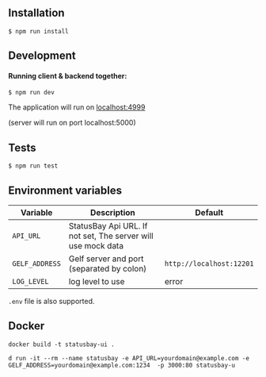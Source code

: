 ## Installation
```$ npm run install```

## Development
#### Running client & backend together:
```$ npm run dev```

The application will run on [localhost:4999](localhost:4999)

(server will run on port localhost:5000)

## Tests
```$ npm run test```

## Environment variables
| Variable  | Description | Default
| ------------- | ------------- | -------------
| ```API_URL```  | StatusBay Api URL. If not set, The server will use mock data  |
| ```GELF_ADDRESS```  | Gelf server and port (separated by colon)  | `http://localhost:12201`
| ```LOG_LEVEL``` | log level to use | error 
```.env``` file is also supported.


## Docker
```docker build -t statusbay-ui .```

```d run -it --rm --name statusbay -e API_URL=yourdomain@example.com -e GELF_ADDRESS=yourdomain@example.com:1234  -p 3000:80 statusbay-u```
